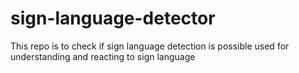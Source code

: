 # sign-language-detector
This repo is to check if sign language detection is possible used for understanding and reacting to sign language
